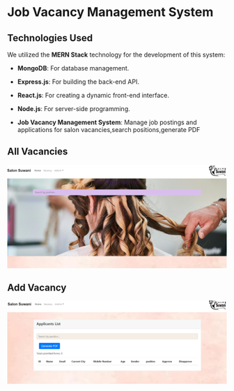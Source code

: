 # Job Vacancy Management System  

## Technologies Used  

We utilized the **MERN Stack** technology for the development of this system:  
- **MongoDB**: For database management.  
- **Express.js**: For building the back-end API.  
- **React.js**: For creating a dynamic front-end interface.  
- **Node.js**: For server-side programming.  

- **Job Vacancy Management System**: Manage job postings and applications for salon vacancies,search positions,generate PDF  


## All Vacancies
![image alert](https://github.com/AvishkaRodrigooo/Job-Vacancy-Management/blob/master/All%20Vacancies.png)


## Add Vacancy
![image alert](https://github.com/AvishkaRodrigooo/Job-Vacancy-Management/blob/master/ADD%20vacancy.png)
